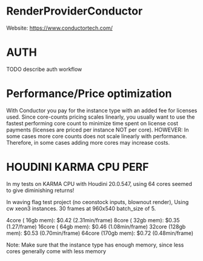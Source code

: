 # RenderProviderConductor
Website: https://www.conductortech.com/

# AUTH
TODO describe auth workflow

# Performance/Price optimization
With Conductor you pay for the instance type with an
added fee for licenses used. Since core-counts pricing 
scales linearly, you usually want to use the fastest performing
core count to minimize time spent on license cost payments (licenses
are priced per instance NOT per core).
HOWEVER: In some cases more core counts does not scale linearly with performance.
Therefore, in some cases adding more cores may increase costs.

# HOUDINI KARMA CPU PERF
In my tests on KARMA CPU with Houdini 20.0.547,
using 64 cores seemed to give diminishing returns!

In waving flag test project (no ceonstock inputs, blownout render),
Using cw xeon3 instances.
30 frames at 960x540 
batch_size of 5.

  4core  ( 16gb mem): $0.42 (2.31min/frame)
  8core  ( 32gb mem): $0.35 (1.27/frame)
  16core ( 64gb mem): $0.46 (1.08min/frame)
  32core (128gb mem): $0.53 (0.70min/frame)
  64core (170gb mem): $0.72 (0.48min/frame)

Note: Make sure that the instance type has enough 
memory, since less cores generally come with less memory
